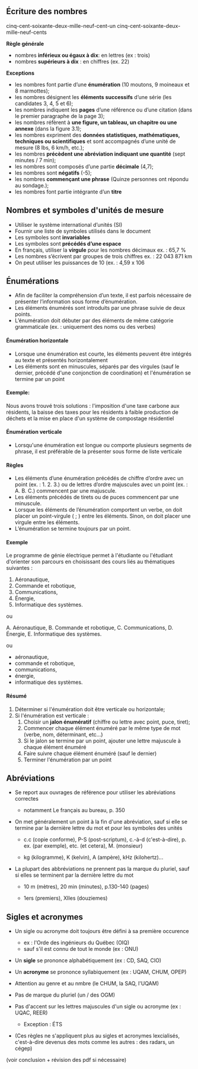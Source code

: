 
## Écriture des nombres

cinq-cent-soixante-deux-mille-neuf-cent-un
cinq-cent-soixante-deux-mille-neuf-cents

**Règle générale**
-  nombres **inférieux ou égaux à dix**: en lettres (ex : trois)
-  nombres **supérieurs à dix** : en chiffres (ex. 22)

**Exceptions**

 -  les nombres font partie d’une **énumération** (10 moutons, 9 moineaux et 8 marmottes);
-  les nombres désignent les **éléments successifs** d’une série (les candidates 3, 4, 5 et 6);
-  les nombres indiquent les **pages** d’une référence ou d’une citation (dans le premier paragraphe de la page 3);
-  les nombres réfèrent à **une figure, un tableau, un chapitre ou une annexe** (dans la figure 3.1);
-  les nombres expriment des **données statistiques, mathématiques, techniques ou scientifiques** et sont accompagnés d’une unité de mesure (8 lbs, 6 km/h, etc.);
-  les nombres **précèdent une abréviation indiquant une quantité** (sept minutes / 7 min);
-  les nombres sont composés d’une partie **décimale** (4,7);
-  les nombres sont **négatifs** (-5);
-  les nombres **commençant une phrase** (Quinze personnes ont répondu au sondage.);
-  les nombres font partie intégrante d’un **titre**

## Nombres et symboles d'unités de mesure

-  Utiliser le système international d’unités (SI)
-  Fournir une liste de symboles utilisés dans le document
-  Les symboles sont **invariables**
-  Les symboles sont **précédés d’une espace**
-  En français, utiliser la **virgule** pour les nombres décimaux
	ex. : 65,7 %
-  Les nombres s’écrivent par groupes de trois chiffres
	ex. : 22 043 871 km
-   On peut utiliser les puissances de 10 (ex. : 4,59 x 106

## Énumérations

-  Afin de faciliter la compréhension d’un texte, il est parfois nécessaire de présenter l’information sous forme d’énumération.
-   Les éléments énumérés sont introduits par une phrase suivie de deux points.
-  L’énumération doit débuter par des éléments de même catégorie grammaticale (ex. : uniquement des noms ou des verbes)

#### Énumération horizontale

-  Lorsque une énumération est courte, les éléments peuvent être intégrés au texte et présentés horizontalement
-  Les éléments sont en minuscules, séparés par des virgules (sauf le dernier, précédé d'une conjonction de coordination) et l'énumération se termine par un point

#### Exemple:

Nous avons trouvé trois solutions : l'imposition d'une taxe carbone aux résidents, la baisse des taxes pour les résidents à faible production de déchets et la mise en place d'un système de compostage résidentiel


#### Énumération verticale

-  Lorsqu'une énumération est longue ou comporte plusieurs segments de phrase, il est préférable de la présenter sous forme de liste verticale

#### Règles

-   Les éléments d’une énumération précédés de chiffre d’ordre avec un point (ex. : 1. 2. 3.) ou de lettres d’ordre majuscules avec un point (ex. : A. B. C.) commencent par une majuscule.
-  Les éléments précédés de tirets ou de puces commencent par une minuscule.
-  Lorsque les éléments de l’énumération comportent un verbe, on doit placer un point-virgule ( ; ) entre les éléments. Sinon, on doit placer une virgule entre les éléments.
-  L’énumération se termine toujours par un point.

#### Exemple

Le programme de génie électrique permet à l'étudiante ou l'étudiant d'orienter son parcours en choisissant des cours liés au thématiques suivantes :

1.  Aéronautique,
2.  Commande et robotique,
3.  Communications, 
4.  Énergie,
5.  Informatique des systèmes.

ou

A. Aéronautique, 
B. Commande et robotique, 
C. Communications, 
D. Énergie,
E. Informatique des systèmes.

ou

-  aéronautique,
-  commande et robotique,
-  communications,
-  énergie,
-  informatique des systèmes.


#### Résumé
1.  Déterminer si l'énumération doit être verticale ou horizontale;
2.  Si l'énumération est verticale : 
	1.  Choisir un **jalon énumératif** (chiffre ou lettre avec point, puce, tiret);
	2.  Commencer chaque élément énuméré par le même type de mot (verbe, nom, déterminant, etc...)
	3.  Si le jalon se termine par un point, ajouter une lettre majuscule à chaque élément énuméré
	4.  Faire suivre chaque élément énuméré (sauf le dernier)
	5.  Terminer l'énumération par un point

## Abréviations

-  Se report aux ouvrages de référence pour utiliser les abréviations correctes
	-  notamment Le français au bureau, p. 350

-  On met généralement un point à la fin d'une abréviation, sauf si elle se termine par la dernière lettre du mot et pour les symboles des unités
	-  c.c (copie conforme), P-S (post-scriptum), c.-à-d (c'est-à-dire), p. ex. (par exemple), etc. (et cetera), M. (monsieur)
	
	-  kg (kilogramme), K (kelvin), A (ampère), kHz (kilohertz)...

-  La plupart des abbréviations ne prennent pas la marque du pluriel, sauf si elles se terminent par la dernière lettre du mot
	-  10 m (mètres), 20 min (minutes), p.130-140 (pages)
	
	-  1ers (premiers), XIIes (douziemes)

## Sigles et acronymes

-  Un sigle ou acronyme doit toujours être défini à sa première occurence
	-  ex : l'Orde des ingénieurs du Québec (OIQ)
	-  sauf s'il est connu de tout le monde (ex : ONU)

-  Un **sigle** se prononce alphabétiquement (ex : CD, SAQ, CIO)
-  Un **acronyme** se prononce syllabiquement (ex  : UQAM, CHUM, OPEP)

 -  Attention au genre et au nmbre (le CHUM, la SAQ, l'UQAM)
 -  Pas de marque du pluriel (un / des OGM)
 -  Pas d'accent sur les lettres majuscules d'un sigle ou acronyme (ex : UQAC, REER)
	 -  Exception : ÉTS

-  (Ces règles ne s'appliquent plus au sigles et acronymes lexcialisés, c'est-à-dire devenus des mots comme les autres : des radars, un cégep)


(voir conclusion + révision des pdf si nécessaire)